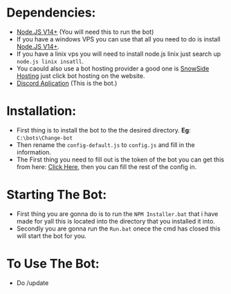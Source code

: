 # Dependencies:

- [Node.JS V14+](https://nodejs.org/download/release/v14.19.0/) (You will need this to run the bot)
- If you have a windows VPS you can use that all you need to do is install [Node.JS V14+](https://nodejs.org/download/release/v14.19.0/).
- If you have a linix vps you will need to install node.js linix just search up `node.js linix insatll`.
- You caould also use a bot hosting provider a good one is [SnowSide Hosting](https://snowsidehosting.com) just click bot hosting on the website.
- [Discord Aplication](https://discord.com/developers/applications) (This is the bot.)

# Installation:

- First thing is to install the bot to the the desired directory. **Eg**: `C:\bots\Change-bot`
- Then rename the `config-default.js` to `config.js` and fill in the information.
- The First thing you need to fill out is the token of the bot you can get this from here: [Click Here](https://discord.com/developers/applications), then you can fill the rest of the config in.

# Starting The Bot:

- First thing you are gonna do is to run the `NPM Installer.bat` that i have made for yall this is located into the directory that you installed it into.
- Secondly you are gonna run the `Run.bat` onece the cmd has closed this will start the bot for you.

# To Use The Bot:
- Do /update <what you have doento the server>
